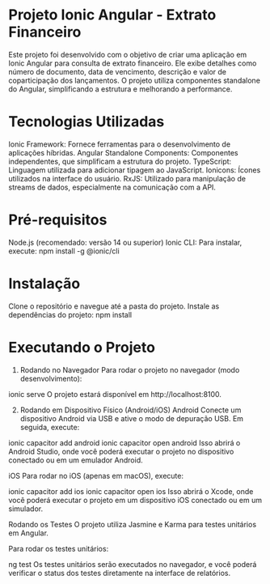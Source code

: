 # Projeto Ionic Angular - Extrato Financeiro
Este projeto foi desenvolvido com o objetivo de criar uma aplicação em Ionic Angular para consulta de extrato financeiro. Ele exibe detalhes como número de documento, data de vencimento, descrição e valor de coparticipação dos lançamentos. O projeto utiliza componentes standalone do Angular, simplificando a estrutura e melhorando a performance.

# Tecnologias Utilizadas
Ionic Framework: Fornece ferramentas para o desenvolvimento de aplicações híbridas.
Angular Standalone Components: Componentes independentes, que simplificam a estrutura do projeto.
TypeScript: Linguagem utilizada para adicionar tipagem ao JavaScript.
Ionicons: Ícones utilizados na interface do usuário.
RxJS: Utilizado para manipulação de streams de dados, especialmente na comunicação com a API.

# Pré-requisitos
Node.js (recomendado: versão 14 ou superior)
Ionic CLI: Para instalar, execute: npm install -g @ionic/cli

# Instalação
Clone o repositório e navegue até a pasta do projeto.
Instale as dependências do projeto: npm install

# Executando o Projeto
1. Rodando no Navegador
Para rodar o projeto no navegador (modo desenvolvimento):

ionic serve
O projeto estará disponível em http://localhost:8100.

2. Rodando em Dispositivo Físico (Android/iOS)
Android
Conecte um dispositivo Android via USB e ative o modo de depuração USB. Em seguida, execute:

ionic capacitor add android
ionic capacitor open android
Isso abrirá o Android Studio, onde você poderá executar o projeto no dispositivo conectado ou em um emulador Android.

iOS
Para rodar no iOS (apenas em macOS), execute:

ionic capacitor add ios
ionic capacitor open ios
Isso abrirá o Xcode, onde você poderá executar o projeto em um dispositivo iOS conectado ou em um simulador.

Rodando os Testes
O projeto utiliza Jasmine e Karma para testes unitários em Angular.

Para rodar os testes unitários:

ng test
Os testes unitários serão executados no navegador, e você poderá verificar o status dos testes diretamente na interface de relatórios.